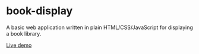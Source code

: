 # book-display

A basic web application written in plain HTML/CSS/JavaScript for displaying a book library.

[Live demo](https://vgarmes.github.io/book-display/)